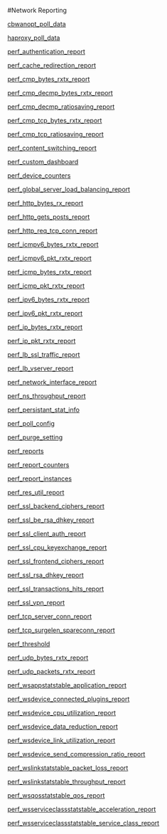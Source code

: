 #Network Reporting

[cbwanopt_poll_data](../network-reporting/cbwanopt_poll_data.md)
[haproxy_poll_data](../network-reporting/haproxy_poll_data.md)
[perf_authentication_report](../network-reporting/perf_authentication_report.md)
[perf_cache_redirection_report](../network-reporting/perf_cache_redirection_report.md)
[perf_cmp_bytes_rxtx_report](../network-reporting/perf_cmp_bytes_rxtx_report.md)
[perf_cmp_decmp_bytes_rxtx_report](../network-reporting/perf_cmp_decmp_bytes_rxtx_report.md)
[perf_cmp_decmp_ratiosaving_report](../network-reporting/perf_cmp_decmp_ratiosaving_report.md)
[perf_cmp_tcp_bytes_rxtx_report](../network-reporting/perf_cmp_tcp_bytes_rxtx_report.md)
[perf_cmp_tcp_ratiosaving_report](../network-reporting/perf_cmp_tcp_ratiosaving_report.md)
[perf_content_switching_report](../network-reporting/perf_content_switching_report.md)
[perf_custom_dashboard](../network-reporting/perf_custom_dashboard.md)
[perf_device_counters](../network-reporting/perf_device_counters.md)
[perf_global_server_load_balancing_report](../network-reporting/perf_global_server_load_balancing_report.md)
[perf_http_bytes_rx_report](../network-reporting/perf_http_bytes_rx_report.md)
[perf_http_gets_posts_report](../network-reporting/perf_http_gets_posts_report.md)
[perf_http_req_tcp_conn_report](../network-reporting/perf_http_req_tcp_conn_report.md)
[perf_icmpv6_bytes_rxtx_report](../network-reporting/perf_icmpv6_bytes_rxtx_report.md)
[perf_icmpv6_pkt_rxtx_report](../network-reporting/perf_icmpv6_pkt_rxtx_report.md)
[perf_icmp_bytes_rxtx_report](../network-reporting/perf_icmp_bytes_rxtx_report.md)
[perf_icmp_pkt_rxtx_report](../network-reporting/perf_icmp_pkt_rxtx_report.md)
[perf_ipv6_bytes_rxtx_report](../network-reporting/perf_ipv6_bytes_rxtx_report.md)
[perf_ipv6_pkt_rxtx_report](../network-reporting/perf_ipv6_pkt_rxtx_report.md)
[perf_ip_bytes_rxtx_report](../network-reporting/perf_ip_bytes_rxtx_report.md)
[perf_ip_pkt_rxtx_report](../network-reporting/perf_ip_pkt_rxtx_report.md)
[perf_lb_ssl_traffic_report](../network-reporting/perf_lb_ssl_traffic_report.md)
[perf_lb_vserver_report](../network-reporting/perf_lb_vserver_report.md)
[perf_network_interface_report](../network-reporting/perf_network_interface_report.md)
[perf_ns_throughput_report](../network-reporting/perf_ns_throughput_report.md)
[perf_persistant_stat_info](../network-reporting/perf_persistant_stat_info.md)
[perf_poll_config](../network-reporting/perf_poll_config.md)
[perf_purge_setting](../network-reporting/perf_purge_setting.md)
[perf_reports](../network-reporting/perf_reports.md)
[perf_report_counters](../network-reporting/perf_report_counters.md)
[perf_report_instances](../network-reporting/perf_report_instances.md)
[perf_res_util_report](../network-reporting/perf_res_util_report.md)
[perf_ssl_backend_ciphers_report](../network-reporting/perf_ssl_backend_ciphers_report.md)
[perf_ssl_be_rsa_dhkey_report](../network-reporting/perf_ssl_be_rsa_dhkey_report.md)
[perf_ssl_client_auth_report](../network-reporting/perf_ssl_client_auth_report.md)
[perf_ssl_cpu_keyexchange_report](../network-reporting/perf_ssl_cpu_keyexchange_report.md)
[perf_ssl_frontend_ciphers_report](../network-reporting/perf_ssl_frontend_ciphers_report.md)
[perf_ssl_rsa_dhkey_report](../network-reporting/perf_ssl_rsa_dhkey_report.md)
[perf_ssl_transactions_hits_report](../network-reporting/perf_ssl_transactions_hits_report.md)
[perf_ssl_vpn_report](../network-reporting/perf_ssl_vpn_report.md)
[perf_tcp_server_conn_report](../network-reporting/perf_tcp_server_conn_report.md)
[perf_tcp_surgelen_spareconn_report](../network-reporting/perf_tcp_surgelen_spareconn_report.md)
[perf_threshold](../network-reporting/perf_threshold.md)
[perf_udp_bytes_rxtx_report](../network-reporting/perf_udp_bytes_rxtx_report.md)
[perf_udp_packets_rxtx_report](../network-reporting/perf_udp_packets_rxtx_report.md)
[perf_wsappstatstable_application_report](../network-reporting/perf_wsappstatstable_application_report.md)
[perf_wsdevice_connected_plugins_report](../network-reporting/perf_wsdevice_connected_plugins_report.md)
[perf_wsdevice_cpu_utilization_report](../network-reporting/perf_wsdevice_cpu_utilization_report.md)
[perf_wsdevice_data_reduction_report](../network-reporting/perf_wsdevice_data_reduction_report.md)
[perf_wsdevice_link_utilization_report](../network-reporting/perf_wsdevice_link_utilization_report.md)
[perf_wsdevice_send_compression_ratio_report](../network-reporting/perf_wsdevice_send_compression_ratio_report.md)
[perf_wslinkstatstable_packet_loss_report](../network-reporting/perf_wslinkstatstable_packet_loss_report.md)
[perf_wslinkstatstable_throughput_report](../network-reporting/perf_wslinkstatstable_throughput_report.md)
[perf_wsqosstatstable_qos_report](../network-reporting/perf_wsqosstatstable_qos_report.md)
[perf_wsserviceclassstatstable_acceleration_report](../network-reporting/perf_wsserviceclassstatstable_acceleration_report.md)
[perf_wsserviceclassstatstable_service_class_report](../network-reporting/perf_wsserviceclassstatstable_service_class_report.md)


